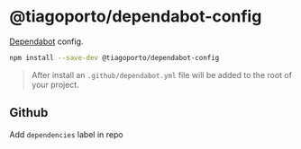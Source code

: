 # @tiagoporto/dependabot-config

[Dependabot](https://github.com/dependabot/dependabot-core) config.

```bash
npm install --save-dev @tiagoporto/dependabot-config
```

> After install an `.github/dependabot.yml` file will be added to the root of your project.

## Github

Add `dependencies` label in repo
